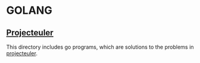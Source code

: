 # GOLANG

## [Projecteuler](./projecteuler)
This directory includes go programs, which are solutions to the problems in [projecteuler](projecteuler.com).
